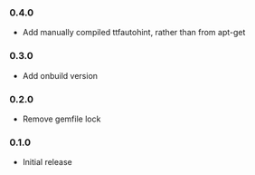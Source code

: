 ### 0.4.0
* Add manually compiled ttfautohint, rather than from apt-get

### 0.3.0
* Add onbuild version

### 0.2.0
* Remove gemfile lock

### 0.1.0
* Initial release
